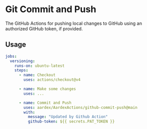 # Git Commit and Push

The GitHub Actions for pushing local changes to GitHub using an authorized GitHub token, if provided.

## Usage

```yaml
jobs:
  versioning:
    runs-on: ubuntu-latest
    steps:
      - name: Checkout
        uses: actions/checkout@v4

      - name: Make some changes
        uses: ...

      - name: Commit and Push
        uses: aardex/AardexActions/github-commit-push@main
        with:
          message: "Updated by Github Action"
          github-token: ${{ secrets.PAT_TOKEN }}
```